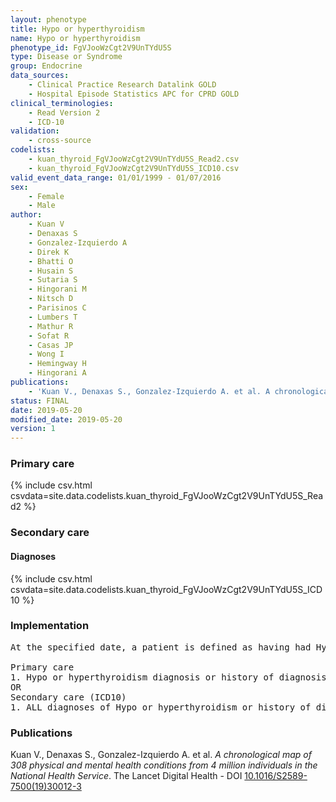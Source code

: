 ```yaml
---
layout: phenotype
title: Hypo or hyperthyroidism
name: Hypo or hyperthyroidism
phenotype_id: FgVJooWzCgt2V9UnTYdU5S 
type: Disease or Syndrome
group: Endocrine
data_sources: 
    - Clinical Practice Research Datalink GOLD
    - Hospital Episode Statistics APC for CPRD GOLD
clinical_terminologies: 
    - Read Version 2
    - ICD-10
validation: 
    - cross-source
codelists: 
    - kuan_thyroid_FgVJooWzCgt2V9UnTYdU5S_Read2.csv
    - kuan_thyroid_FgVJooWzCgt2V9UnTYdU5S_ICD10.csv
valid_event_data_range: 01/01/1999 - 01/07/2016
sex: 
    - Female
    - Male
author: 
    - Kuan V
    - Denaxas S
    - Gonzalez-Izquierdo A
    - Direk K
    - Bhatti O
    - Husain S
    - Sutaria S
    - Hingorani M
    - Nitsch D
    - Parisinos C
    - Lumbers T
    - Mathur R
    - Sofat R
    - Casas JP
    - Wong I
    - Hemingway H
    - Hingorani A
publications: 
    - 'Kuan V., Denaxas S., Gonzalez-Izquierdo A. et al. A chronological map of 308 physical and mental health conditions from 4 million individuals in the National Health Service. The Lancet Digital Health - DOI: 10.1016/S2589-7500(19)30012-3' 
status: FINAL
date: 2019-05-20
modified_date: 2019-05-20
version: 1
---
```

### Primary care 
{% include csv.html csvdata=site.data.codelists.kuan_thyroid_FgVJooWzCgt2V9UnTYdU5S_Read2 %}
### Secondary care 
#### Diagnoses 
{% include csv.html csvdata=site.data.codelists.kuan_thyroid_FgVJooWzCgt2V9UnTYdU5S_ICD10 %}
### Implementation 
<pre>At the specified date, a patient is defined as having had Hypo or hyperthyroidism IF they meet the criteria for any of the following on or before the specified date. The earliest date on which the individual meets any of the following criteria on or before the specified date is defined as the first event date:

Primary care
1. Hypo or hyperthyroidism diagnosis or history of diagnosis during a consultation 
OR
Secondary care (ICD10)
1. ALL diagnoses of Hypo or hyperthyroidism or history of diagnosis during a hospitalization</pre> 
 
### Publications 
Kuan V., Denaxas S., Gonzalez-Izquierdo A. et al. _A chronological map of 308 physical and mental health conditions from 4 million individuals in the National Health Service_. The Lancet Digital Health - DOI <a href='https://www.thelancet.com/journals/landig/article/PIIS2589-7500(19)30012-3/fulltext'>10.1016/S2589-7500(19)30012-3</a>